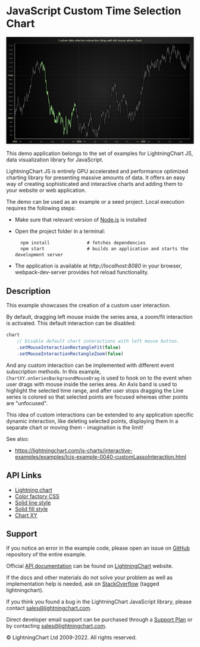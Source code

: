 # JavaScript Custom Time Selection Chart

![JavaScript Custom Time Selection Chart](customTimeSelectionInteraction-darkGold.png)

This demo application belongs to the set of examples for LightningChart JS, data visualization library for JavaScript.

LightningChart JS is entirely GPU accelerated and performance optimized charting library for presenting massive amounts of data. It offers an easy way of creating sophisticated and interactive charts and adding them to your website or web application.

The demo can be used as an example or a seed project. Local execution requires the following steps:

-   Make sure that relevant version of [Node.js](https://nodejs.org/en/download/) is installed
-   Open the project folder in a terminal:

          npm install              # fetches dependencies
          npm start                # builds an application and starts the development server

-   The application is available at _http://localhost:8080_ in your browser, webpack-dev-server provides hot reload functionality.


## Description

This example showcases the creation of a custom user interaction.

By default, dragging left mouse inside the series area, a zoom/fit interaction is activated.
This default interaction can be disabled:

```js
chart
    // Disable default chart interactions with left mouse button.
    .setMouseInteractionRectangleFit(false)
    .setMouseInteractionRectangleZoom(false)
```

And any custom interaction can be implemented with different event subscription methods.
In this example, `ChartXY.onSeriesBackgroundMouseDrag` is used to hook on to the event when user drags with mouse inside the series area.
An Axis band is used to highlight the selected time range, and after user stops dragging the Line series is colored so that selected points are focused whereas other points are "unfocused".

This idea of custom interactions can be extended to any application specific dynamic interaction, like deleting selected points, displaying them in a separate chart or moving them - imagination is the limit!

See also:

-   https://lightningchart.com/js-charts/interactive-examples/examples/lcjs-example-0040-customLassoInteraction.html


## API Links

* [Lightning chart]
* [Color factory CSS]
* [Solid line style]
* [Solid fill style]
* [Chart XY]


## Support

If you notice an error in the example code, please open an issue on [GitHub][0] repository of the entire example.

Official [API documentation][1] can be found on [LightningChart][2] website.

If the docs and other materials do not solve your problem as well as implementation help is needed, ask on [StackOverflow][3] (tagged lightningchart).

If you think you found a bug in the LightningChart JavaScript library, please contact sales@lightningchart.com.

Direct developer email support can be purchased through a [Support Plan][4] or by contacting sales@lightningchart.com.

[0]: https://github.com/Arction/
[1]: https://lightningchart.com/lightningchart-js-api-documentation/
[2]: https://lightningchart.com
[3]: https://stackoverflow.com/questions/tagged/lightningchart
[4]: https://lightningchart.com/support-services/

© LightningChart Ltd 2009-2022. All rights reserved.


[Lightning chart]: https://lightningchart.com/js-charts/api-documentation/v6.1.0/functions/lightningChart-1.html
[Color factory CSS]: https://lightningchart.com/js-charts/api-documentation/v6.1.0/functions/ColorCSS.html
[Solid line style]: https://lightningchart.com/js-charts/api-documentation/v6.1.0/classes/SolidLine.html
[Solid fill style]: https://lightningchart.com/js-charts/api-documentation/v6.1.0/classes/SolidFill.html
[Chart XY]: https://lightningchart.com/js-charts/api-documentation/v6.1.0/classes/ChartXY.html


